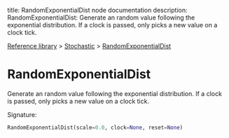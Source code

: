 title: RandomExponentialDist node documentation
description: RandomExponentialDist: Generate an random value following the exponential distribution. If a clock is passed, only picks a new value on a clock tick.

[Reference library](../../index.md) > [Stochastic](../index.md) > [RandomExponentialDist](index.md)

# RandomExponentialDist

Generate an random value following the exponential distribution. If a clock is passed, only picks a new value on a clock tick.

Signature:
```python
RandomExponentialDist(scale=0.0, clock=None, reset=None)
```
